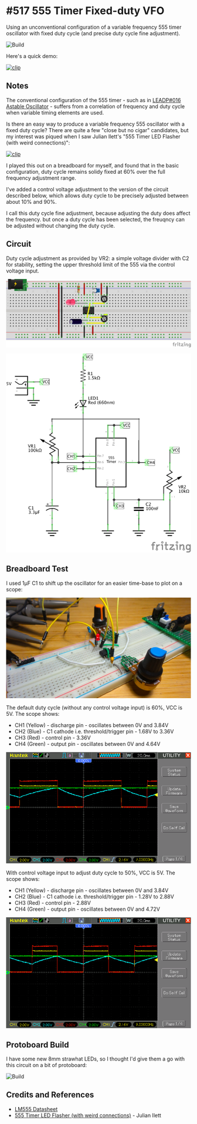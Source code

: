 # #517 555 Timer Fixed-duty VFO

Using an unconventional configuration of a variable frequency 555 timer oscillator with fixed duty cycle (and precise duty cycle fine adjustment).

![Build](./assets/PrecisionVariableFrequencyFixedDuty_build.jpg?raw=true)

Here's a quick demo:

[![clip](https://img.youtube.com/vi/hp1hU5frSv/0.jpg)](https://www.youtube.com/watch?v=hp1hU5frSv)

## Notes

The conventional configuration of the 555 timer - such as in [LEADP#016 Astable Oscillator](../AstableOscillator) -
suffers from a correlation of frequency and duty cycle when variable timing elements are used.

Is there an easy way to produce a variable frequency 555 oscillator with a fixed duty cycle?
There are quite a few "close but no cigar" candidates, but my interest was piqued when I saw Julian Ilett's "555 Timer LED Flasher (with weird connections)":

[![clip](https://img.youtube.com/vi/VJHkg8_FV-Q/0.jpg)](https://www.youtube.com/watch?v=VJHkg8_FV-Q)

I played this out on a breadboard for myself, and found that in the basic configuration, duty cycle remains solidy fixed at 60%
over the full frequency adjustment range.

I've added a control voltage adjustment to the version of the circuit described below,
which allows duty cycle to be precisely adjusted between about 10% and 90%.

I call this duty cycle fine adjustment, because adjusting the duty does affect the frequency.
but once a duty cycle has been selected, the freuqncy can be adjusted without changing the duty cycle.

## Circuit

Duty cycle adjustment as provided by VR2: a simple voltage divider with C2 for stability,
setting the upper threshold limit of the 555 via the control voltage input.

![Breadboard](./assets/PrecisionVariableFrequencyFixedDuty_bb.jpg?raw=true)

![Schematic](./assets/PrecisionVariableFrequencyFixedDuty_schematic.jpg?raw=true)

## Breadboard Test

I used 1µF C1 to shift up the oscillator for an easier time-base to plot on a scope:

![PrecisionVariableFrequencyFixedDuty_bb_build](./assets/PrecisionVariableFrequencyFixedDuty_bb_build.jpg?raw=true)

The default duty cycle (without any control voltage input) is 60%, VCC is 5V. The scope shows:

* CH1 (Yellow) - discharge pin - oscillates between 0V and 3.84V
* CH2 (Blue) - C1 cathode i.e. threshold/trigger pin - 1.68V to 3.36V
* CH3 (Red) - control pin - 3.36V
* CH4 (Green) - output pin - oscillates between 0V and 4.64V

![scope_default_duty](./assets/scope_default_duty.gif?raw=true)

With control voltage input to adjust duty cycle to 50%, VCC is 5V. The scope shows:

* CH1 (Yellow) - discharge pin - oscillates between 0V and 3.84V
* CH2 (Blue) - C1 cathode i.e. threshold/trigger pin - 1.28V to 2.88V
* CH3 (Red) - control pin - 2.88V
* CH4 (Green) - output pin - oscillates between 0V and 4.72V

![scope_50pc_duty](./assets/scope_50pc_duty.gif?raw=true)

## Protoboard Build

I have some new 8mm strawhat LEDs, so I thought I'd give them a go with this circuit on a bit of protoboard:

![Build](./assets/PrecisionVariableFrequencyFixedDuty_build.jpg?raw=true)

## Credits and References

* [LM555 Datasheet](https://www.futurlec.com/Linear/LM555CN.shtml)
* [555 Timer LED Flasher (with weird connections)](https://www.youtube.com/watch?v=VJHkg8_FV-Q) - Julian Ilett
